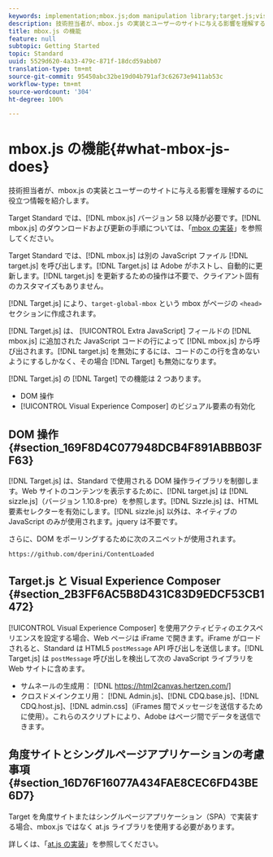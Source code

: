 ```yaml
---
keywords: implementation;mbox.js;dom manipulation library;target.js;visual experience composer;iframe;angular sites;single page applications;single page app;SPA
description: 技術担当者が、mbox.js の実装とユーザーのサイトに与える影響を理解するのに役立つ情報を紹介します。
title: mbox.js の機能
feature: null
subtopic: Getting Started
topic: Standard
uuid: 5529d620-4a33-479c-871f-18dcd59abb07
translation-type: tm+mt
source-git-commit: 95450abc32be19d04b791af3c62673e9411ab53c
workflow-type: tm+mt
source-wordcount: '304'
ht-degree: 100%

---
```



# mbox.js の機能{#what-mbox-js-does}

技術担当者が、mbox.js の実装とユーザーのサイトに与える影響を理解するのに役立つ情報を紹介します。

Target Standard では、[!DNL mbox.js] バージョン 58 以降が必要です。[!DNL mbox.js] のダウンロードおよび更新の手順については、「[mbox の実装](/help/c-implementing-target/c-implementing-target-for-client-side-web/t-mbox-download/mbox-download.md#task_4EAE26BB84FD4E1D858F411AEDF4B420)」を参照してください。

Target Standard では、[!DNL mbox.js] は別の JavaScript ファイル [!DNL target.js] を呼び出します。[!DNL Target.js] は Adobe がホストし、自動的に更新します。[!DNL target.js] を更新するための操作は不要で、クライアント固有のカスタマイズもありません。

[!DNL Target.js] により、`target-global-mbox` という mbox がページの `<head>` セクションに作成されます。

[!DNL Target.js] は、 [!UICONTROL Extra JavaScript] フィールドの [!DNL mbox.js] に追加された JavaScript コードの行によって [!DNL mbox.js] から呼び出されます。[!DNL target.js] を無効にするには、コードのこの行を含めないようにするしかなく、その場合 [!DNL Target] も無効になります。

[!DNL Target.js] の [!DNL Target] での機能は 2 つあります。

* DOM 操作
* [!UICONTROL Visual Experience Composer] のビジュアル要素の有効化

## DOM 操作 {#section_169F8D4C077948DCB4F891ABBB03FF63}

[!DNL Target.js] は、Standard で使用される DOM 操作ライブラリを制御します。Web サイトのコンテンツを表示するために、[!DNL target.js] は [!DNL sizzle.js]（バージョン 1.10.8-pre）を参照します。[!DNL Sizzle.js] は、HTML 要素セレクターを有効にします。[!DNL sizzle.js] 以外は、ネイティブの JavaScript のみが使用されます。jquery は不要です。

さらに、DOM をポーリングするために次のスニペットが使用されます。




`https://github.com/dperini/ContentLoaded`

## Target.js と Visual Experience Composer {#section_2B3FF6AC5B8D431C83D9EDCF53CB1472}

[!UICONTROL Visual Experience Composer] を使用アクティビティのエクスペリエンスを設定する場合、Web ページは iFrame で開きます。iFrame がロードされると、Standard は HTML5 `postMessage` API 呼び出しを送信します。[!DNL Target.js] は `postMessage` 呼び出しを検出して次の JavaScript ライブラリを Web サイトに含めます。

* サムネールの生成用： [!DNL https://html2canvas.hertzen.com/]
* クロスドメインクエリ用： [!DNL Admin.js]、[!DNL CDQ.base.js]、[!DNL CDQ.host.js]、[!DNL admin.css]（iFrames 間でメッセージを送信するために使用）。これらのスクリプトにより、Adobe はページ間でデータを送信できます。

## 角度サイトとシングルページアプリケーションの考慮事項 {#section_16D76F16077A434FAE8CEC6FD43BE6D7}

Target を角度サイトまたはシングルページアプリケーション（SPA）で実装する場合、mbox.js ではなく at.js ライブラリを使用する必要があります。

詳しくは、「[at.js の実装](/help/c-implementing-target/c-implementing-target-for-client-side-web/t-mbox-download/c-target-atjs-implementation/target-atjs-implementation.md#concept_8AC8D169E02944B1A547A0CAD97EAC17)」を参照してください。
